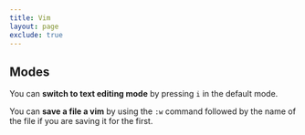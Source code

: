 ```yaml
---
title: Vim
layout: page
exclude: true
---
```


## Modes

You can **switch to text editing mode** by pressing `i` in the default mode.

You can **save a file a vim** by using the `:w` command followed by the name of the file if you are saving it for the first.
<!--stackedit_data:
eyJoaXN0b3J5IjpbLTE4NjYwMTI5NDIsLTQ2ODA4NTI1OSwtMT
IxMTgwMDY3OSwxMTg1MzY0NjAxXX0=
-->